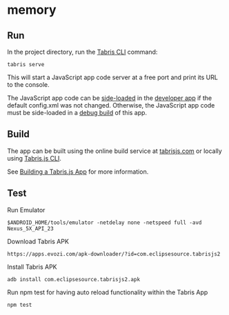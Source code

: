 # memory

## Run

In the project directory, run the [Tabris CLI](https://www.npmjs.com/package/tabris-cli) command:

```
tabris serve
```

This will start a JavaScript app code server at a free port and print its URL to the console.

The JavaScript app code can be [side-loaded](https://tabrisjs.com/documentation/2.0/developer-app.html#the-developer-console) in the [developer app](https://tabrisjs.com/documentation/2.0/developer-app.html) if the default config.xml was not changed. Otherwise, the JavaScript app code must be side-loaded in a [debug build](https://tabrisjs.com/documentation/2.0/build.html#building-a-tabrisjs-app) of this app.

## Build

The app can be built using the online build service at [tabrisjs.com](https://tabrisjs.com) or locally using [Tabris.js CLI](https://www.npmjs.com/package/tabris-cli).

See [Building a Tabris.js App](https://tabrisjs.com/documentation/2.0/build.html) for more information.

## Test

Run Emulator

```
$ANDROID_HOME/tools/emulator -netdelay none -netspeed full -avd Nexus_5X_API_23
```

Download Tabris APK

```
https://apps.evozi.com/apk-downloader/?id=com.eclipsesource.tabrisjs2
```

Install Tabris APK

```
adb install com.eclipsesource.tabrisjs2.apk
```

Run npm test for having auto reload functionality within the Tabris App

```
npm test
```


